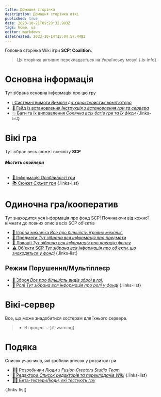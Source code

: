 ```yaml
---
title: Домашня сторінка
description: Домашня сторінка вікі
published: true
date: 2023-10-21T09:28:32.993Z
tags: home, ua
editor: markdown
dateCreated: 2023-10-14T15:04:57.448Z
---
```


Головна сторінка Wiki ігри **SCP: Coalition**.
> Ця сторінка активно перекладається на Українську мову!
{.is-info}


# Основна інформація
Тут зібрана основна інформація про цю гру

- [:information_source: Системні вимоги *Вимоги до характеристик комп’ютера*](/uk/install/requirements)
- [:scroll: Гайд із встановлення *Інструкція з встановлення гри та сервера*](/uk/install)
- [:boom: Баги та їх виправлення *Солянка всіх багів гри та їх фікси*](/uk/troubleshooting)
{.links-list}

# Вікі гра

Тут зібран весь сюжет всесвіту **SCP**
###### **Містить спойлери**
- [:bookmark_tabs: Інформація *Особливості гри*](/uk/game)
- [:books: Сюжет *Сюжет гри*](/uk/game/plot)
{.links-list}

# Одиночна гра/кооператив

Тут знаходится уся інформація про фонд SCP! 
Починаючи від кожної кімнати до повних описів всіх SCP об'єктів
- [:wrench: Ігрова механіка *Все про більшість ігрових механік.*](/uk/game/mechanics)
- [:pizza: Предмети *Тут зібрана вся інформація про предмети*](/uk/game/items)
- [:door: Локації *Тут зібрана вся інформація про локацію фонду*](/uk/game/rooms)
- [:warning: Об'єкти SCP *Тут зібрана вся інформація про об'єкти, що знаходяться у фонді*](/uk/game/scps)
{.links-list}

## Режим Порушення/Мультіплеєр
- [:gun: Зброя *Все про більшість видів зброї в грі.*](/uk/game/weapons)
- [:construction_worker: Ролі *Тут зібрана вся інформація про ролі у фонді*](/uk/game/jobs)
{.links-list}


# Вікі-сервер

Все, що може знадобитися хостерам для їхнього сервера.

>  - В процесі...
{.it-warning}





# Подяка
Список учасників, які зробили внесок у розвиток гри
- [👨‍💻 Розробники *Люди з Fusion Creators Studio Team*](/uk/credits/devs)
- [📰 Редактори *Список редакторів та перекладачів Wiki*](/uk/credits/edits)
{.links-list}
- [:man_technologist: Бета-тестери*Люди, які тестують гру*](/uk/credits/testers)

{.links-list}
